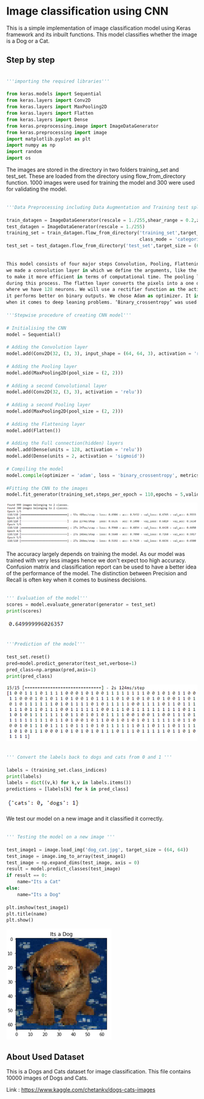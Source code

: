 # Image classification using CNN

This is a simple implementation of image classification model using Keras framework and its inbuilt functions. This model classifies whether
the image is a Dog or a Cat.

## Step by step

```python

'''importing the required libraries'''

from keras.models import Sequential
from keras.layers import Conv2D
from keras.layers import MaxPooling2D
from keras.layers import Flatten
from keras.layers import Dense
from keras.preprocessing.image import ImageDataGenerator
from keras.preprocessing import image
import matplotlib.pyplot as plt
import numpy as np
import random
import os
```

The images are stored in the directory in two folders training_set and test_set. These are loaded from the directory using flow_from_directory function.
1000 images were used for training the model and 300 were used for validating the model.

```python

'''Data Preprocessing including Data Augmentation and Training test split '''

train_datagen = ImageDataGenerator(rescale = 1./255,shear_range = 0.2,zoom_range = 0.2,horizontal_flip = True)
test_datagen = ImageDataGenerator(rescale = 1./255)
training_set = train_datagen.flow_from_directory('training_set',target_size = (64, 64),batch_size = 20,
                                                 class_mode = 'categorical')
test_set = test_datagen.flow_from_directory('test_set',target_size = (64, 64),batch_size = 20,class_mode = 'categorical')
```

```python

This model consists of four major steps Convolution, Pooling, Flattening and Full connection. After initializing the sequential layer, 
we made a convolution layer in which we define the arguments, like the size of the image for example. We chose to use an image size of 64 X 64 
to make it more efficient in terms of computational time. The pooling layer is used to reduce the size of the image and restore its important parts 
during this process. The flatten layer converts the pixels into a one dimensional single vector. These vectors act as input to the fully connected layer, 
where we have 128 neurons. We will use a rectifier function as the activation function. We will be using a sigmoid activation function as 
it performs better on binary outputs. We chose Adam as optimizer. It is the advanced version of the Stochastic Gradient Descent (SGD) and is very popular 
when it comes to deep leaning problems. ‘Binary_crossentropy’ was used as loss function given the fact our output is in binary format (0, 1). 

'''Stepwise procedure of creating CNN model'''

# Initialising the CNN
model = Sequential()

# Adding the Convolution layer
model.add(Conv2D(32, (3, 3), input_shape = (64, 64, 3), activation = 'relu'))

# Adding the Pooling layer
model.add(MaxPooling2D(pool_size = (2, 2)))

# Adding a second Convolutional layer
model.add(Conv2D(32, (3, 3), activation = 'relu'))

# Adding a second Pooling layer
model.add(MaxPooling2D(pool_size = (2, 2)))

# Adding the Flattening layer
model.add(Flatten())

# Adding the Full connection(hidden) layers
model.add(Dense(units = 128, activation = 'relu'))
model.add(Dense(units = 2, activation = 'sigmoid'))

# Compiling the model
model.compile(optimizer = 'adam', loss = 'binary_crossentropy', metrics = ['accuracy'])

#Fitting the CNN to the images
model.fit_generator(training_set,steps_per_epoch = 110,epochs = 5,validation_data = test_set,validation_steps = 10)
```

![png](images/training.PNG)

The accuracy largely depends on training the model. As our model was trained with very less images hence we don't expect too high accuracy.
Confusion matrix and classification report can be used to have a better idea of the performance of the model. 
The distinction between Precision and Recall is often key when it comes to business decisions.

```python

''' Evaluation of the model'''
scores = model.evaluate_generator(generator = test_set)
print(scores)
```

![png](images/evaluation_score.PNG)

```python

'''Prediction of the model'''

test_set.reset()
pred=model.predict_generator(test_set,verbose=1)
pred_class=np.argmax(pred,axis=1)
print(pred_class)
```

![png](images/predictions.PNG)

```python

''' Convert the labels back to dogs and cats from 0 and 1 '''

labels = (training_set.class_indices)
print(labels)
labels = dict((v,k) for k,v in labels.items())
predictions = [labels[k] for k in pred_class]
```

![png](images/conversion.PNG)

We test our model on a new image and it classified it correctly. 

```python

''' Testing the model on a new image '''

test_image1 = image.load_img('dog_cat.jpg', target_size = (64, 64))
test_image = image.img_to_array(test_image1)
test_image = np.expand_dims(test_image, axis = 0)
result = model.predict_classes(test_image)
if result == 0:
    name="Its a Cat"
else:
    name="Its a Dog"
    
plt.imshow(test_image1)
plt.title(name)
plt.show()
```
![png](images/test.PNG)

## About Used Dataset
This is a Dogs and Cats dataset for image classification. This file contains 10000 images of Dogs and Cats.

Link : https://www.kaggle.com/chetankv/dogs-cats-images